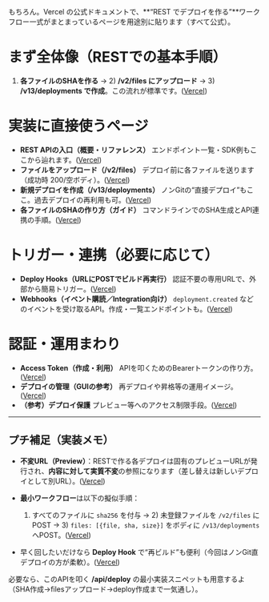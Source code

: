 もちろん。Vercel の公式ドキュメントで、\*\*“REST でデプロイを作る”\*\*ワークフロー一式がまとまっているページを用途別に貼ります（すべて公式）。

# まず全体像（RESTでの基本手順）

1. **各ファイルのSHAを作る** → 2) **/v2/files にアップロード** → 3) **/v13/deployments で作成**。この流れが標準です。([Vercel][1])

# 実装に直接使うページ

* **REST APIの入口（概要・リファレンス）**
  エンドポイント一覧・SDK例もここから辿れます。([Vercel][2])
* **ファイルをアップロード（/v2/files）**
  デプロイ前に各ファイルを送ります（成功時 200/空ボディ）。([Vercel][3])
* **新規デプロイを作成（/v13/deployments）**
  ノンGitの“直接デプロイ”もここ。過去デプロイの再利用も可。([Vercel][4])
* **各ファイルのSHAの作り方（ガイド）**
  コマンドラインでのSHA生成とAPI連携の手順。([Vercel][5])

# トリガー・連携（必要に応じて）

* **Deploy Hooks（URLにPOSTでビルド再実行）**
  認証不要の専用URLで、外部から簡易トリガー。([Vercel][6])
* **Webhooks（イベント購読／Integration向け）**
  `deployment.created` などのイベントを受け取るAPI。作成・一覧エンドポイントも。([Vercel][7])

# 認証・運用まわり

* **Access Token（作成・利用）**
  APIを叩くためのBearerトークンの作り方。([Vercel][8])
* **デプロイの管理（GUIの参考）**
  再デプロイや昇格等の運用イメージ。([Vercel][9])
* **（参考）デプロイ保護**
  プレビュー等へのアクセス制限手段。([Vercel][10])

---

## プチ補足（実装メモ）

* **不変URL（Preview）**：RESTで作る各デプロイは固有のプレビューURLが発行され、**内容に対して実質不変**の参照になります（差し替えは新しいデプロイとして別URL）。([Vercel][1])
* **最小ワークフロー**は以下の擬似手順：

  1. すべてのファイルに `sha256` を付与 → 2) 未登録ファイルを `/v2/files` にPOST → 3) `files: [{file, sha, size}]` をボディに `/v13/deployments` へPOST。([Vercel][3])
* 早く回したいだけなら **Deploy Hook** で“再ビルド”も便利（今回はノンGit直デプロイの方が柔軟）。([Vercel][6])

必要なら、このAPIを叩く **/api/deploy** の最小実装スニペットも用意するよ（SHA作成→filesアップロード→deploy作成まで一気通し）。

[1]: https://vercel.com/docs/deployments?utm_source=chatgpt.com "Deploying to Vercel"
[2]: https://vercel.com/docs/rest-api?utm_source=chatgpt.com "Using the REST API - Vercel API Docs"
[3]: https://vercel.com/docs/rest-api/reference/endpoints/deployments/upload-deployment-files?utm_source=chatgpt.com "Upload Deployment Files - Vercel API Docs"
[4]: https://vercel.com/docs/rest-api/reference/endpoints/deployments/create-a-new-deployment?utm_source=chatgpt.com "Create a new deployment - Vercel API Docs"
[5]: https://vercel.com/guides/how-do-i-generate-an-sha-for-uploading-a-file-to-the-vercel-api?utm_source=chatgpt.com "How do I generate an SHA for uploading a file to ..."
[6]: https://vercel.com/docs/deploy-hooks?utm_source=chatgpt.com "Creating & Triggering Deploy Hooks"
[7]: https://vercel.com/docs/webhooks/webhooks-api?utm_source=chatgpt.com "Webhooks API Reference"
[8]: https://vercel.com/docs/rest-api/reference/endpoints/authentication/create-an-auth-token?utm_source=chatgpt.com "Create an Auth Token - Vercel API Docs"
[9]: https://vercel.com/docs/deployments/managing-deployments?utm_source=chatgpt.com "Managing Deployments"
[10]: https://vercel.com/docs/deployment-protection/methods-to-protect-deployments/vercel-authentication?utm_source=chatgpt.com "Vercel Authentication"
